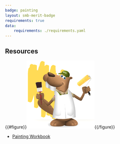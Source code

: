 ```yaml
---
badge: painting
layout: smb-merit-badge
requirements: true
data:
    requirements: ./requirements.yaml
---
```


## Resources

{{#figure}}<img src="painting-bucky.jpg" class="W(100%)" />{{/figure}}
* [Painting Workbook](painting-workbook.pdf)
